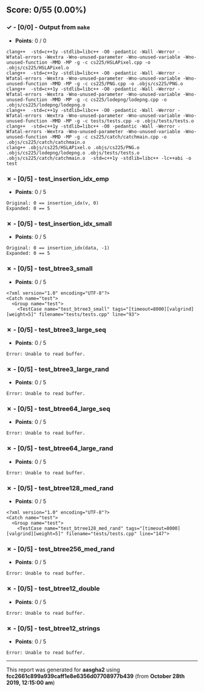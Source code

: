 


## Score: 0/55 (0.00%)


### ✓ - [0/0] - Output from `make`

- **Points**: 0 / 0


```
clang++  -std=c++1y -stdlib=libc++ -O0 -pedantic -Wall -Werror -Wfatal-errors -Wextra -Wno-unused-parameter -Wno-unused-variable -Wno-unused-function -MMD -MP -g -c cs225/HSLAPixel.cpp -o .objs/cs225/HSLAPixel.o
clang++  -std=c++1y -stdlib=libc++ -O0 -pedantic -Wall -Werror -Wfatal-errors -Wextra -Wno-unused-parameter -Wno-unused-variable -Wno-unused-function -MMD -MP -g -c cs225/PNG.cpp -o .objs/cs225/PNG.o
clang++  -std=c++1y -stdlib=libc++ -O0 -pedantic -Wall -Werror -Wfatal-errors -Wextra -Wno-unused-parameter -Wno-unused-variable -Wno-unused-function -MMD -MP -g -c cs225/lodepng/lodepng.cpp -o .objs/cs225/lodepng/lodepng.o
clang++  -std=c++1y -stdlib=libc++ -O0 -pedantic -Wall -Werror -Wfatal-errors -Wextra -Wno-unused-parameter -Wno-unused-variable -Wno-unused-function -MMD -MP -g -c tests/tests.cpp -o .objs/tests/tests.o
clang++  -std=c++1y -stdlib=libc++ -O0 -pedantic -Wall -Werror -Wfatal-errors -Wextra -Wno-unused-parameter -Wno-unused-variable -Wno-unused-function -MMD -MP -g -c cs225/catch/catchmain.cpp -o .objs/cs225/catch/catchmain.o
clang++ .objs/cs225/HSLAPixel.o .objs/cs225/PNG.o .objs/cs225/lodepng/lodepng.o .objs/tests/tests.o .objs/cs225/catch/catchmain.o  -std=c++1y -stdlib=libc++ -lc++abi -o test

```


### ✗ - [0/5] - test_insertion_idx_emp

- **Points**: 0 / 5


```
Original: 0 == insertion_idx(v, 0)
Expanded: 0 == 5
```


### ✗ - [0/5] - test_insertion_idx_small

- **Points**: 0 / 5


```
Original: 0 == insertion_idx(data, -1)
Expanded: 0 == 5
```


### ✗ - [0/5] - test_btree3_small

- **Points**: 0 / 5


```
<?xml version="1.0" encoding="UTF-8"?>
<Catch name="test">
  <Group name="test">
    <TestCase name="test_btree3_small" tags="[timeout=8000][valgrind][weight=5]" filename="tests/tests.cpp" line="93">

```


### ✗ - [0/5] - test_btree3_large_seq

- **Points**: 0 / 5


```
Error: Unable to read buffer.
```


### ✗ - [0/5] - test_btree3_large_rand

- **Points**: 0 / 5


```
Error: Unable to read buffer.
```


### ✗ - [0/5] - test_btree64_large_seq

- **Points**: 0 / 5


```
Error: Unable to read buffer.
```


### ✗ - [0/5] - test_btree64_large_rand

- **Points**: 0 / 5


```
Error: Unable to read buffer.
```


### ✗ - [0/5] - test_btree128_med_rand

- **Points**: 0 / 5


```
<?xml version="1.0" encoding="UTF-8"?>
<Catch name="test">
  <Group name="test">
    <TestCase name="test_btree128_med_rand" tags="[timeout=8000][valgrind][weight=5]" filename="tests/tests.cpp" line="147">

```


### ✗ - [0/5] - test_btree256_med_rand

- **Points**: 0 / 5


```
Error: Unable to read buffer.
```


### ✗ - [0/5] - test_btree12_double

- **Points**: 0 / 5


```
Error: Unable to read buffer.
```


### ✗ - [0/5] - test_btree12_strings

- **Points**: 0 / 5


```
Error: Unable to read buffer.
```


---

This report was generated for **aasgha2** using **fcc2661c899a939caff1e8e6356d07708977b439** (from **October 28th 2019, 12:15:00 am**)
